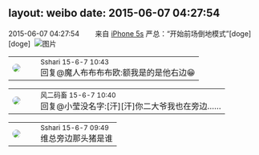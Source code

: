 layout: weibo
date: 2015-06-07 04:27:54
---
<meta name="referrer" content="no-referrer" />

2015-06-07 04:27:54  &nbsp;&nbsp;&nbsp;&nbsp;&nbsp;&nbsp; 来自 <a href="sinaweibo://customweibosource" rel="nofollow">iPhone 5s</a>
严总：“开始前场倒地模式”[doge][doge] ​​​
![图片](https://ww2.sinaimg.cn/large/6d2a6003jw1esv130558dj20xc18gqfg.jpg)

<table style="width: 100%;">
  <tr>
    <td style="width: 40px;"><img style="border-radius:50%" src="https://tva1.sinaimg.cn/crop.0.0.180.180.50/633fe75ejw1e8qgp5bmzyj2050050aa8.jpg?KID=imgbed,tva&Expires=1624463481&ssig=fWSZW4xvlE"></td>
    <td colspan="2"><small>Sshari 15-6-7 10:43</small><br/>回复@魔人布布布布欧:额我是的是他右边😁</td>
  </tr>
</table>

<table style="width: 100%;">
  <tr>
    <td style="width: 40px;"><img style="border-radius:50%" src="https://tva3.sinaimg.cn/crop.0.0.639.639.50/6d2a6003jw8f3idy69w2gj20hs0hrt9g.jpg?KID=imgbed,tva&Expires=1624463481&ssig=44I1wDvAI%2B"></td>
    <td colspan="2"><small>风二码畜 15-6-7 10:40</small><br/>回复@小莹没名字:[汗][汗]你二大爷我也在旁边……</td>
  </tr>
</table>

<table style="width: 100%;">
  <tr>
    <td style="width: 40px;"><img style="border-radius:50%" src="https://tva1.sinaimg.cn/crop.0.0.180.180.50/633fe75ejw1e8qgp5bmzyj2050050aa8.jpg?KID=imgbed,tva&Expires=1624463481&ssig=fWSZW4xvlE"></td>
    <td colspan="2"><small>Sshari 15-6-7 09:49</small><br/>维总旁边那头猪是谁</td>
  </tr>
</table>
